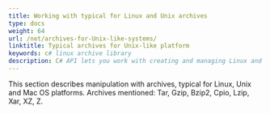 ```yaml
---
title: Working with typical for Linux and Unix archives
type: docs
weight: 64
url: /net/archives-for-Unix-like-systems/
linktitle: Typical archives for Unix-like platform
keywords: c# linux archive library
description: C# API lets you work with creating and managing Linux and Unix archives in your applications without the need of any other 3rd party applications and provides various methods to perform operations on archives.
---
```


This section describes manipulation with archives, typical for Linux, Unix and Mac OS platforms.
Archives mentioned: Tar, Gzip, Bzip2, Cpio, Lzip, Xar, XZ, Z.